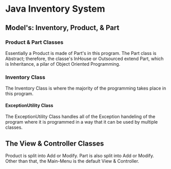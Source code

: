 # Java Inventory System

## Model's: Inventory, Product, & Part

### Product & Part Classes

Essentially a Product is made of Part's in this program.  The Part class is Abstract; therefore, the classe's InHouse or Outsourced extend Part, which is Inheritance, a pilar of Object Oriented Programming.

### Inventory Class

The Inventory Class is where the majority of the programming takes place in this program.

#### ExceptionUtility Class

The ExceptionUtility Class handles all of the Exception handeling of the program where it is programmed in a way that it can be used by multiple classes.

## The View & Controller Classes

Product is split into Add or Modify.  Part is also split into Add or Modify.  Other than that, the Main-Menu is the default View & Controller.

